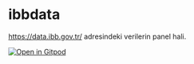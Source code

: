 # ibbdata

https://data.ibb.gov.tr/ adresindeki verilerin panel hali.

[![Open in Gitpod](http://gitpod.io/button/open-in-gitpod.svg)](https://gitpod.io#https://github.com/lutfuahmet/ibbdata)
